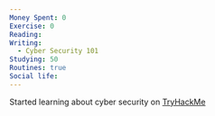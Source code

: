 ```yaml
---
Money Spent: 0
Exercise: 0
Reading: 
Writing:
  - Cyber Security 101
Studying: 50
Routines: true
Social life:
---
```

Started learning about cyber security on [TryHackMe](https://tryhackme.com) 

